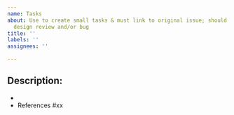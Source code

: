 ```yaml
---
name: Tasks
about: Use to create small tasks & must link to original issue; should be items from
  design review and/or bug
title: ''
labels: ''
assignees: ''

---
```


## Description:
-
- References #xx
